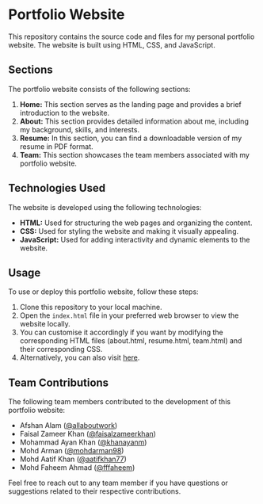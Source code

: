 # Portfolio Website

This repository contains the source code and files for my personal portfolio website. The website is built using HTML, CSS, and JavaScript.

## Sections

The portfolio website consists of the following sections:

1. **Home:** This section serves as the landing page and provides a brief introduction to the website.
2. **About:** This section provides detailed information about me, including my background, skills, and interests.
3. **Resume:** In this section, you can find a downloadable version of my resume in PDF format.
4. **Team:** This section showcases the team members associated with my portfolio website.

## Technologies Used

The website is developed using the following technologies:

- **HTML:** Used for structuring the web pages and organizing the content.
- **CSS:** Used for styling the website and making it visually appealing.
- **JavaScript:** Used for adding interactivity and dynamic elements to the website.

## Usage

To use or deploy this portfolio website, follow these steps:
1. Clone this repository to your local machine.
2. Open the `index.html` file in your preferred web browser to view the website locally.
3. You can customise it accordingly if you want by modifying the corresponding HTML files (about.html, resume.html, team.html) and their corresponding CSS.
4. Alternatively, you can also visit [here](https://fffaheem.github.io/portfolio/).

## Team Contributions

The following team members contributed to the development of this portfolio website:


- Afshan Alam ([@allaboutwork](https://github.com/allaboutwork))
- Faisal Zameer Khan ([@faisalzameerkhan](https://github.com/faisalzameerkhan))
- Mohammad Ayan Khan ([@khanayanm](https://github.com/khanayanm))
- Mohd Arman ([@mohdarman98](https://github.com/https://github.com/mohdarman98))
- Mohd Aatif Khan ([@aatifkhan77](https://github.com/aatifkhan77))
- Mohd Faheem Ahmad ([@fffaheem](https://github.com/fffaheem))

Feel free to reach out to any team member if you have questions or suggestions related to their respective contributions.